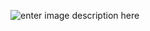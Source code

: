 ![enter image description here](https://i1.wp.com/www.programmer-books.com/wp-content/uploads/2018/07/1-896b2a5120.jpg?resize=768%2C1151&ssl=1)
<!--stackedit_data:
eyJoaXN0b3J5IjpbLTM5MzAyMjIwMiw3Mzg5ODU2NzEsOTY0Nj
IyMzY1LC0xNDcwMzE5NDg2XX0=
-->